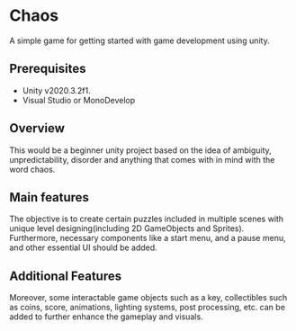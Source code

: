 # Chaos
A simple game for getting started with game development using unity.

## Prerequisites
* Unity v2020.3.2f1.
* Visual Studio or MonoDevelop

## Overview
This would be a beginner unity project based on the idea of ambiguity, unpredictability, disorder and anything that comes with in mind with the word chaos.

## Main features
The objective is to create certain puzzles included in multiple scenes with unique level designing(including 2D GameObjects and Sprites). Furthermore, necessary components like a start menu, and a pause menu, and other essential UI should be added.

## Additional Features
Moreover, some interactable game objects such as a key, collectibles such as coins, score, animations, lighting systems, post processing, etc. can be added to further enhance the gameplay and visuals.
